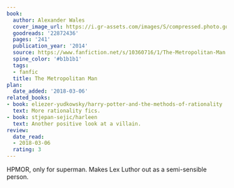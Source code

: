 ```yaml
---
book:
  author: Alexander Wales
  cover_image_url: https://i.gr-assets.com/images/S/compressed.photo.goodreads.com/books/1407181255l/22872436.jpg
  goodreads: '22872436'
  pages: '241'
  publication_year: '2014'
  source: https://www.fanfiction.net/s/10360716/1/The-Metropolitan-Man
  spine_color: '#b1b1b1'
  tags:
  - fanfic
  title: The Metropolitan Man
plan:
  date_added: '2018-03-06'
related_books:
- book: eliezer-yudkowsky/harry-potter-and-the-methods-of-rationality
  text: More rationality fics.
- book: stjepan-sejic/harleen
  text: Another positive look at a villain.
review:
  date_read:
  - 2018-03-06
  rating: 3
---
```


HPMOR, only for superman. Makes Lex Luthor out as a semi-sensible person.
